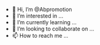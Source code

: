 - 👋 Hi, I’m @Abpromotion
- 👀 I’m interested in ...
- 🌱 I’m currently learning ...
- 💞️ I’m looking to collaborate on ...
- 📫 How to reach me ...

<!---
Abpromotion/Abpromotion is a ✨ special ✨ repository because its `README.md` (this file) appears on your GitHub profile.
You can click the Preview link to take a look at your changes.
--->
